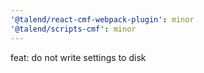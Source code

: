 ```yaml
---
'@talend/react-cmf-webpack-plugin': minor
'@talend/scripts-cmf': minor
---
```


feat: do not write settings to disk
